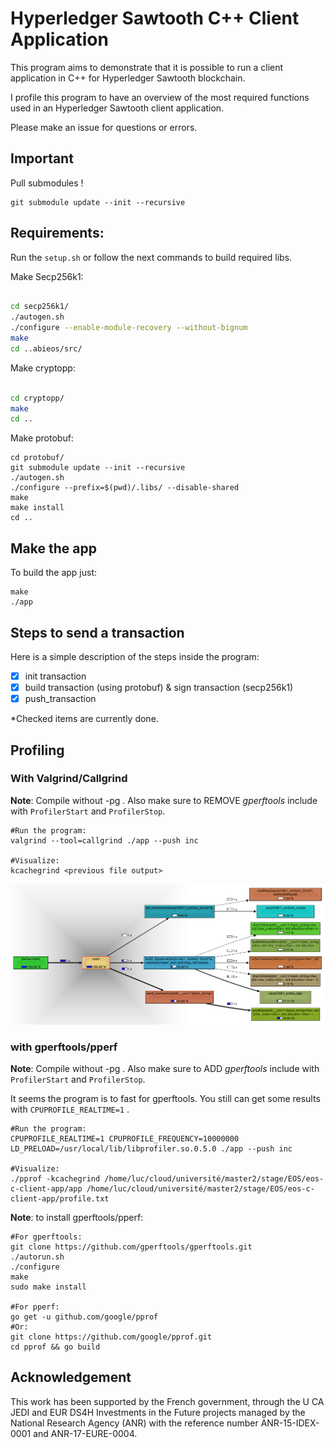 # Hyperledger Sawtooth C++ Client Application

This program aims to demonstrate that it is possible to run a client application in C++ for Hyperledger Sawtooth blockchain.

I profile this program to have an overview of the most required functions used in an Hyperledger Sawtooth client application.

Please make an issue for questions or errors.

## Important

Pull submodules !
```
git submodule update --init --recursive
```

## Requirements: 

Run the `setup.sh` or follow the next commands to build required libs.

Make Secp256k1:
```bash

cd secp256k1/
./autogen.sh
./configure --enable-module-recovery --without-bignum
make
cd ..abieos/src/

```
Make cryptopp:
```bash

cd cryptopp/
make
cd ..

```

Make protobuf:
```
cd protobuf/
git submodule update --init --recursive
./autogen.sh
./configure --prefix=$(pwd)/.libs/ --disable-shared
make
make install
cd ..

```

## Make the app

To build the app just:

```
make
./app 
```


## Steps to send a transaction

Here is a simple description of the steps inside the program:

- [x] init transaction
- [x] build transaction (using protobuf) & sign transaction (secp256k1)
- [x] push_transaction

*Checked items are currently done.

## Profiling

### With Valgrind/Callgrind

**Note**: Compile without -pg . Also make sure to REMOVE *gperftools* include with `ProfilerStart` and `ProfilerStop`.

```
#Run the program:
valgrind --tool=callgrind ./app --push inc

#Visualize:
kcachegrind <previous file output>
```

![profiling image](./profiling/push_tnx_pretty.png "icon")

### with gperftools/pperf

**Note**: Compile without -pg . Also make sure to ADD *gperftools* include with `ProfilerStart` and `ProfilerStop`.

It seems the program is to fast for gperftools. You still can get some results with `CPUPROFILE_REALTIME=1` .

```
#Run the program:
CPUPROFILE_REALTIME=1 CPUPROFILE_FREQUENCY=10000000 LD_PRELOAD=/usr/local/lib/libprofiler.so.0.5.0 ./app --push inc

#Visualize:
./pprof -kcachegrind /home/luc/cloud/université/master2/stage/EOS/eos-c-client-app/app /home/luc/cloud/université/master2/stage/EOS/eos-c-client-app/profile.txt

```

**Note**: to install gperftools/pperf:
```
#For gperftools:
git clone https://github.com/gperftools/gperftools.git
./autorun.sh
./configure
make
sudo make install

#For pperf:
go get -u github.com/google/pprof
#Or:
git clone https://github.com/google/pprof.git
cd pprof && go build
```


## Acknowledgement

This work has been supported by the French government, through the U CA JEDI and EUR DS4H Investments in the Future projects managed by the National Research Agency (ANR) with the reference number ANR-15-IDEX-0001 and ANR-17-EURE-0004.